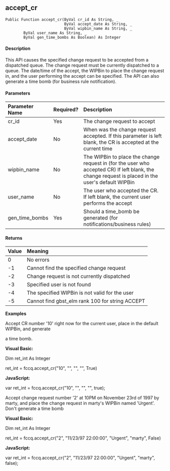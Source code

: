 accept_cr
---------

```
Public Function accept_cr(ByVal cr_id As String, _
                          ByVal accept_date As String, _
                          ByVal wipbin_name As String, _
        ByVal user_name As String, _
        ByVal gen_time_bombs As Boolean) As Integer
```

#### Description

This API causes the specified change request to be accepted from a dispatched queue. The change request must be currently dispatched to a queue. The date/time of the accept, the WIPBin to place the change request in, and the user performing the accept can be specified. The API can also generate a time bomb (for business rule notification).

#### Parameters

| Parameter Name | Required? | Description |
|:--- |:--- |:--- |
| cr_id | Yes | The change request to accept |
| accept_date | No | When was the change request accepted. If this parameter is left blank, the CR is accepted at the current time |
| wipbin_name | No | The WIPBin to place the change request in (for the user who accepted CR) If left blank, the change request is placed in the user's default WIPBin |
| user_name | No | The user who accepted the CR. If left blank, the current user performs the accept |
| gen_time_bombs | Yes | Should a time_bomb be generated (for notifications/business rules) |

#### Returns

| Value | Meaning |
|:--- |:--- |
| 0 | No errors |
| -1 | Cannot find the specified change request |
| -2 | Change request is not currently dispatched |
| -3 | Specified user is not found |
| -4 | The specified WIPBin is not valid for the user |
| -5 | Cannot find gbst_elm rank 100 for string ACCEPT |

**Examples**

Accept CR number '10' right now for the current user, place in the default WIPBin, and generate

a time bomb.

**Visual Basic:**

Dim ret_int As Integer

ret_int = fccq.accept_cr("10", "", "", "", True)

**JavaScript:**

var ret_int = fccq.accept_cr("10", "", "", "", true);

 Accept change request number '2' at 10PM on November 23rd of 1997 by marty, and place the change request in marty's WIPBin named 'Urgent'. Don't generate a time bomb

**Visual Basic:**

Dim ret_int As Integer

ret_int = fccq.accept_cr("2", "11/23/97 22:00:00", "Urgent", "marty", False)

**JavaScript:**

var ret_int = fccq.accept_cr("2", "11/23/97 22:00:00", "Urgent", "marty", false);  